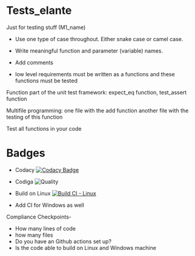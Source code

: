 # Tests_elante
Just for testing stuff (M1_name)

* Use one type of case throughout. Either snake case or camel case.
* Write meaningful function and parameter (variable) names.
* Add comments

* low level requirements must be written as a functions and these functions must be tested



Function part of the unit test framework: expect_eq function, test_assert function


Multifile programming:
    one file with the add function
    another file with the testing of this function


Test all functions in your code

# Badges
* Codacy
[![Codacy Badge](https://app.codacy.com/project/badge/Grade/555f39ee2836480b8a4c980c423f798f)](https://www.codacy.com/gh/s-rithu020/Tests_elante/dashboard?utm_source=github.com&amp;utm_medium=referral&amp;utm_content=s-rithu020/Tests_elante&amp;utm_campaign=Badge_Grade)

*  Codiga
![Quality](https://api.codiga.io/project/32123/score/svg)

* Build on Linux
[![Build CI - Linux](https://github.com/s-rithu020/Tests_elante/actions/workflows/c-cpp.yml/badge.svg)](https://github.com/s-rithu020/Tests_elante/actions/workflows/c-cpp.yml)

* Add CI for Windows as well


Compliance Checkpoints- 
* How many lines of code
* how many files
* Do you have an Github actions set up?
* Is the code able to build on Linux and Windows machine
